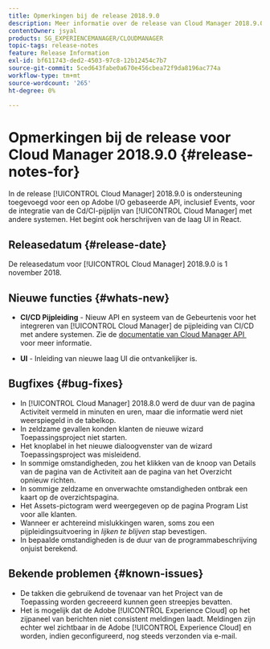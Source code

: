 ```yaml
---
title: Opmerkingen bij de release 2018.9.0
description: Meer informatie over de release van Cloud Manager 2018.9.0.
contentOwner: jsyal
products: SG_EXPERIENCEMANAGER/CLOUDMANAGER
topic-tags: release-notes
feature: Release Information
exl-id: bf611743-ded2-4503-97c8-12b12454c7b7
source-git-commit: 5ced643fabe0a670e456cbea72f9da8196ac774a
workflow-type: tm+mt
source-wordcount: '265'
ht-degree: 0%

---
```


# Opmerkingen bij de release voor Cloud Manager 2018.9.0 {#release-notes-for}

In de release [!UICONTROL Cloud Manager] 2018.9.0 is ondersteuning toegevoegd voor een op Adobe I/O gebaseerde API, inclusief Events, voor de integratie van de Cd/CI-pijplijn van [!UICONTROL Cloud Manager] met andere systemen. Het begint ook herschrijven van de laag UI in React.

## Releasedatum {#release-date}

De releasedatum voor [!UICONTROL Cloud Manager] 2018.9.0 is 1 november 2018.

## Nieuwe functies {#whats-new}

* **CI/CD Pijpleiding** - Nieuw API en systeem van de Gebeurtenis voor het integreren van [!UICONTROL Cloud Manager] de pijpleiding van CI/CD met andere systemen. Zie de [&#x200B; documentatie van Cloud Manager API &#x200B;](https://developer.adobe.com/experience-cloud/cloud-manager/) voor meer informatie.

* **UI** - Inleiding van nieuwe laag UI die ontvankelijker is.

## Bugfixes {#bug-fixes}

* In [!UICONTROL Cloud Manager] 2018.8.0 werd de duur van de pagina Activiteit vermeld in minuten en uren, maar die informatie werd niet weerspiegeld in de tabelkop.
* In zeldzame gevallen konden klanten de nieuwe wizard Toepassingsproject niet starten.
* Het knoplabel in het nieuwe dialoogvenster van de wizard Toepassingsproject was misleidend.
* In sommige omstandigheden, zou het klikken van de knoop van Details van de pagina van de Activiteit aan de pagina van het Overzicht opnieuw richten.
* In sommige zeldzame en onverwachte omstandigheden ontbrak een kaart op de overzichtspagina.
* Het Assets-pictogram werd weergegeven op de pagina Program List voor alle klanten.
* Wanneer er achtereind mislukkingen waren, soms zou een pijpleidingsuitvoering in *lijken te blijven* stap bevestigen.
* In bepaalde omstandigheden is de duur van de programmabeschrijving onjuist berekend.

## Bekende problemen {#known-issues}

* De takken die gebruikend de tovenaar van het Project van de Toepassing worden gecreeerd kunnen geen streepjes bevatten.
* Het is mogelijk dat de Adobe [!UICONTROL Experience Cloud] op het zijpaneel van berichten niet consistent meldingen laadt. Meldingen zijn echter wel zichtbaar in de Adobe [!UICONTROL Experience Cloud] en worden, indien geconfigureerd, nog steeds verzonden via e-mail.
